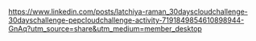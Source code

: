https://www.linkedin.com/posts/latchiya-raman_30dayscloudchallenge-30dayschallenge-pepcloudchallenge-activity-7191849854610898944-GnAq?utm_source=share&utm_medium=member_desktop
